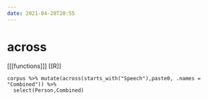 ```yaml
---
date: 2021-04-28T20:55
---
```


# across

[[[functions]]]
[[R]]

    corpus %>% mutate(across(starts_with("Speech"),paste0, .names = "Combined")) %>%
      select(Person,Combined)